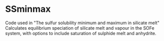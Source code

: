 # SSminmax
Code used in "The sulfur solubility minimum and maximum in silicate melt"
Calculates equilibrium speciation of silicate melt and vapour in the SOFe system, with options to include saturation of sulphide melt and anhydrite.
